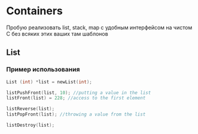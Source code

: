 # Containers
Пробую реализовать list, stack, map с удобным интерфейсом на чистом C без всяких этих ваших там шаблонов

## List
### Пример использования
```C
List (int) *list = newList(int);

listPushFront(list, 10); //putting a value in the list
listFront(list) = 228; //access to the first element

listReverse(list);
listPopFront(list); //throwing a value from the list

listDestroy(list);
```
